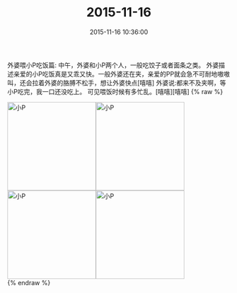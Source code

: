 ﻿---
title: "2015-11-16"
date: 2015-11-16 10:36:00
tags:
categories: 妈妈
---
外婆喂小P吃饭篇:
中午，外婆和小P两个人，一般吃饺子或者面条之类。
外婆描述亲爱的小P吃饭真是又乖又快。一般外婆还在夹，亲爱的PP就会急不可耐地嗷嗷叫，还会拉着外婆的胳膊不松手，想让外婆快点[嘻嘻]
外婆说:都来不及夹啊，等小P吃完，我一口还没吃上。
可见喂饭时候有多忙乱。[嘻嘻][嘻嘻]
{% raw %}
<div style="width:500 px">
<div style="float:left; width:100 px"><img src="/images/微信图片_20171011171823.jpg" width="200" alt="小P"></div>
<div style="float:left; width:100 px"><img src="/images/微信图片_20171011171835.jpg" width="200" alt="小P"></div>
<div style="float:left; width:100 px"><img src="/images/微信图片_20171011171845.jpg" width="200" alt="小P"></div>
<div style="float:left; width:100 px"><img src="/images/微信图片_20171011171853.jpg" width="200" alt="小P"></div>
<div style="clear:both"></div>
</div>
{% endraw %}